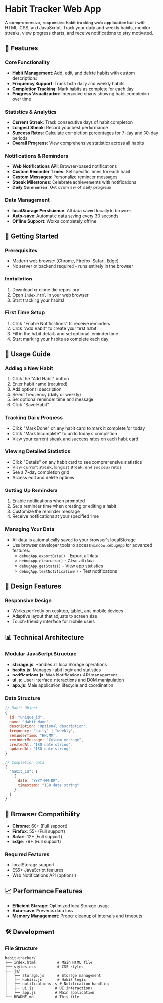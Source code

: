 # Habit Tracker Web App

A comprehensive, responsive habit tracking web application built with HTML, CSS, and JavaScript. Track your daily and weekly habits, monitor streaks, view progress charts, and receive notifications to stay motivated.

## 🌟 Features

### Core Functionality
- **Habit Management**: Add, edit, and delete habits with custom descriptions
- **Frequency Support**: Track both daily and weekly habits
- **Completion Tracking**: Mark habits as complete for each day
- **Progress Visualization**: Interactive charts showing habit completion over time

### Statistics & Analytics
- **Current Streak**: Track consecutive days of habit completion
- **Longest Streak**: Record your best performance
- **Success Rates**: Calculate completion percentages for 7-day and 30-day periods
- **Overall Progress**: View comprehensive statistics across all habits

### Notifications & Reminders
- **Web Notifications API**: Browser-based notifications
- **Custom Reminder Times**: Set specific times for each habit
- **Custom Messages**: Personalize reminder messages
- **Streak Milestones**: Celebrate achievements with notifications
- **Daily Summaries**: Get overview of daily progress

### Data Management
- **localStorage Persistence**: All data saved locally in browser
- **Auto-save**: Automatic data saving every 30 seconds
- **Offline Support**: Works completely offline

## 🚀 Getting Started

### Prerequisites
- Modern web browser (Chrome, Firefox, Safari, Edge)
- No server or backend required - runs entirely in the browser

### Installation
1. Download or clone the repository
2. Open `index.html` in your web browser
3. Start tracking your habits!

### First Time Setup
1. Click "Enable Notifications" to receive reminders
2. Click "Add Habit" to create your first habit
3. Fill in the habit details and set optional reminder time
4. Start marking your habits as complete each day

## 📱 Usage Guide

### Adding a New Habit
1. Click the "Add Habit" button
2. Enter habit name (required)
3. Add optional description
4. Select frequency (daily or weekly)
5. Set optional reminder time and message
6. Click "Save Habit"

### Tracking Daily Progress
- Click "Mark Done" on any habit card to mark it complete for today
- Click "Mark Incomplete" to undo today's completion
- View your current streak and success rates on each habit card

### Viewing Detailed Statistics
- Click "Details" on any habit card to see comprehensive statistics
- View current streak, longest streak, and success rates
- See a 7-day completion grid
- Access edit and delete options

### Setting Up Reminders
1. Enable notifications when prompted
2. Set a reminder time when creating or editing a habit
3. Customize the reminder message
4. Receive notifications at your specified time

### Managing Your Data
- All data is automatically saved to your browser's localStorage
- Use browser developer tools to access `window.debugApp` for advanced features:
  - `debugApp.exportData()` - Export all data
  - `debugApp.clearData()` - Clear all data
  - `debugApp.getStats()` - View app statistics
  - `debugApp.testNotification()` - Test notifications

## 🎨 Design Features

### Responsive Design
- Works perfectly on desktop, tablet, and mobile devices
- Adaptive layout that adjusts to screen size
- Touch-friendly interface for mobile users

## 📊 Technical Architecture

### Modular JavaScript Structure
- **storage.js**: Handles all localStorage operations
- **habits.js**: Manages habit logic and statistics
- **notifications.js**: Web Notifications API management
- **ui.js**: User interface interactions and DOM manipulation
- **app.js**: Main application lifecycle and coordination

### Data Structure
```javascript
// Habit Object
{
  id: "unique_id",
  name: "Habit Name",
  description: "Optional description",
  frequency: "daily" | "weekly",
  reminderTime: "HH:MM",
  reminderMessage: "Custom message",
  createdAt: "ISO date string",
  updatedAt: "ISO date string"
}

// Completion Data
{
  "habit_id": [
    {
      date: "YYYY-MM-DD",
      timestamp: "ISO date string"
    }
  ]
}
```

## 🔧 Browser Compatibility

- **Chrome**: 60+ (Full support)
- **Firefox**: 55+ (Full support)
- **Safari**: 12+ (Full support)
- **Edge**: 79+ (Full support)

### Required Features
- localStorage support
- ES6+ JavaScript features
- Web Notifications API (optional)

## 📈 Performance Features

- **Efficient Storage**: Optimized localStorage usage
- **Auto-save**: Prevents data loss
- **Memory Management**: Proper cleanup of intervals and timeouts

## 🛠️ Development

### File Structure
```
habit-tracker/
├── index.html          # Main HTML file
├── styles.css          # CSS styles
├── js/
│   ├── storage.js      # Storage management
│   ├── habits.js       # Habit logic
│   ├── notifications.js # Notification handling
│   ├── ui.js          # UI interactions
│   └── app.js         # Main application
└── README.md          # This file
```
